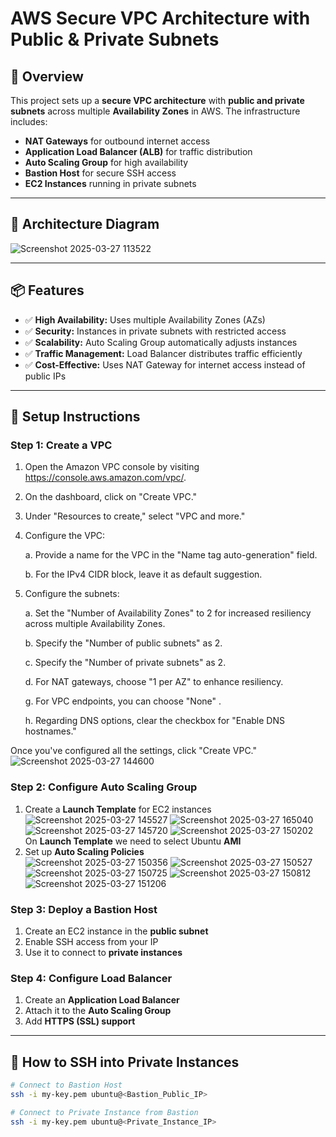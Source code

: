 
# **AWS Secure VPC Architecture with Public & Private Subnets**  


## **📖 Overview**  
This project sets up a **secure VPC architecture** with **public and private subnets** across multiple **Availability Zones** in AWS. The infrastructure includes:  
- **NAT Gateways** for outbound internet access  
- **Application Load Balancer (ALB)** for traffic distribution  
- **Auto Scaling Group** for high availability  
- **Bastion Host** for secure SSH access  
- **EC2 Instances** running in private subnets  

---

## **📌 Architecture Diagram**  
![Screenshot 2025-03-27 113522](https://github.com/user-attachments/assets/3727bc29-1bc5-4817-a703-ca97ae9557ba)


---

## **📦 Features**
- ✅ **High Availability:** Uses multiple Availability Zones (AZs)  
- ✅ **Security:** Instances in private subnets with restricted access  
- ✅ **Scalability:** Auto Scaling Group automatically adjusts instances  
- ✅ **Traffic Management:** Load Balancer distributes traffic efficiently  
- ✅ **Cost-Effective:** Uses NAT Gateway for internet access instead of public IPs  

---

## **🚀 Setup Instructions**  
### **Step 1: Create a VPC**
1. Open the Amazon VPC console by visiting https://console.aws.amazon.com/vpc/.
2. On the dashboard, click on "Create VPC."
3. Under "Resources to create," select "VPC and more."
4. Configure the VPC:

   a. Provide a name for the VPC in the "Name tag auto-generation" field.
   
   b. For the IPv4 CIDR block, leave it as default suggestion.
5. Configure the subnets:

   a. Set the "Number of Availability Zones" to 2 for increased resiliency across multiple Availability Zones.
   
   b. Specify the "Number of public subnets" as 2.
   
   c. Specify the "Number of private subnets" as 2.
   
   d. For NAT gateways, choose "1 per AZ" to enhance resiliency.
   
   g. For VPC endpoints, you can choose "None" .
   
   h. Regarding DNS options, clear the checkbox for "Enable DNS hostnames."
   
Once you've configured all the settings, click "Create VPC."
![Screenshot 2025-03-27 144600](https://github.com/user-attachments/assets/35cef0e9-ec1f-4610-a9cf-955514182d4a)

### **Step 2: Configure Auto Scaling Group**
1. Create a **Launch Template** for EC2 instances
   ![Screenshot 2025-03-27 145527](https://github.com/user-attachments/assets/e7259b46-ce61-4024-8d7c-79a0930edcaa)
   ![Screenshot 2025-03-27 165040](https://github.com/user-attachments/assets/30bf6a98-1795-4194-9044-c6d69768e808)
   ![Screenshot 2025-03-27 145720](https://github.com/user-attachments/assets/1f366ca3-5e28-461a-b30a-f8ca1d676ade)
   ![Screenshot 2025-03-27 150202](https://github.com/user-attachments/assets/1bf60da6-60fc-4c74-9b76-4b4406b7e1cf)
On **Launch Template** we need to select Ubuntu **AMI**
3. Set up **Auto Scaling Policies**  
![Screenshot 2025-03-27 150356](https://github.com/user-attachments/assets/5eceb676-bf2b-42fe-af9b-6f071ea62064)
![Screenshot 2025-03-27 150527](https://github.com/user-attachments/assets/a64653f3-0d7f-464e-865e-1d374030adf4)
![Screenshot 2025-03-27 150725](https://github.com/user-attachments/assets/adb1a730-9b7a-4fbf-b233-1202ecc9ccb0)
![Screenshot 2025-03-27 150812](https://github.com/user-attachments/assets/a3310ece-99a2-4993-bcf8-cd2353a27ab9)
![Screenshot 2025-03-27 151206](https://github.com/user-attachments/assets/73c79b9d-5612-4015-8e6a-0ff23999c284)

### **Step 3: Deploy a Bastion Host**
1. Create an EC2 instance in the **public subnet**  
2. Enable SSH access from your IP  
3. Use it to connect to **private instances**  

### **Step 4: Configure Load Balancer**
1. Create an **Application Load Balancer**  
2. Attach it to the **Auto Scaling Group**  
3. Add **HTTPS (SSL) support**  

---

## **🔧 How to SSH into Private Instances**
```sh
# Connect to Bastion Host
ssh -i my-key.pem ubuntu@<Bastion_Public_IP>

# Connect to Private Instance from Bastion
ssh -i my-key.pem ubuntu@<Private_Instance_IP>
